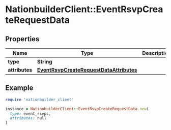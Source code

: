 # NationbuilderClient::EventRsvpCreateRequestData

## Properties

| Name | Type | Description | Notes |
| ---- | ---- | ----------- | ----- |
| **type** | **String** |  |  |
| **attributes** | [**EventRsvpCreateRequestDataAttributes**](EventRsvpCreateRequestDataAttributes.md) |  | [optional] |

## Example

```ruby
require 'nationbuilder_client'

instance = NationbuilderClient::EventRsvpCreateRequestData.new(
  type: event_rsvps,
  attributes: null
)
```

